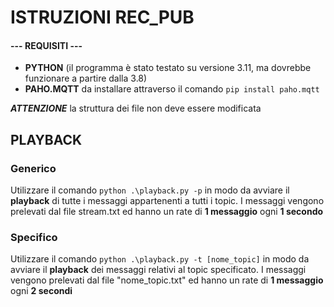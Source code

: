 # ISTRUZIONI REC_PUB

#### --- REQUISITI ---

- **PYTHON** (il programma è stato testato su versione 3.11, ma dovrebbe funzionare a partire dalla 3.8)
- **PAHO.MQTT** da installare attraverso il comando `pip install paho.mqtt`

***ATTENZIONE*** la struttura dei file non deve essere modificata

## PLAYBACK

### Generico

Utilizzare il comando `python .\playback.py -p` in modo da avviare il **playback** di tutte i messaggi appartenenti a tutti i topic. I messaggi vengono prelevati dal file stream.txt ed hanno un rate di **1 messaggio** ogni **1 secondo**

### Specifico

Utilizzare il comando `python .\playback.py -t [nome_topic]` in modo da avviare il **playback** dei messaggi relativi al topic specificato. I messaggi vengono prelevati dal file "nome_topic.txt" ed hanno un rate di **1 messaggio** ogni **2 secondi**